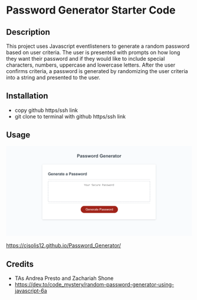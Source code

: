 # Password Generator Starter Code

## Description
This project uses Javascript eventlisteners to generate a random password based on user criteria. The user is presented with prompts on how long they want their password and if they would like to include special characters, numbers, uppercase and lowercase letters. After the user confirms criteria, a password is generated by randomizing the user criteria into a string and presented to the user.  

## Installation
- copy github https/ssh link
- git clone to terminal with github https/ssh link

## Usage

![Wepage screenshot](Develop/images/password_generator_screenshot.png)

https://cjsolis12.github.io/Password_Generator/

## Credits
- TAs Andrea Presto and Zachariah Shone
- https://dev.to/code_mystery/random-password-generator-using-javascript-6a
